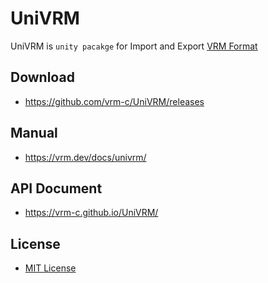 # UniVRM

UniVRM is `unity pacakge` for Import and Export [VRM Format](https://vrm.dev/vrm_about/) 
## Download

* https://github.com/vrm-c/UniVRM/releases

## Manual

* https://vrm.dev/docs/univrm/

## API Document

* https://vrm-c.github.io/UniVRM/

## License

* [MIT License](./LICENSE.txt)
